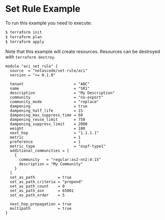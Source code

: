 <!-- BEGIN_TF_DOCS -->
# Set Rule Example

To run this example you need to execute:

```bash
$ terraform init
$ terraform plan
$ terraform apply
```

Note that this example will create resources. Resources can be destroyed with `terraform destroy`.

```hcl
module "aci_set_rule" {
  source  = "netascode/set-rule/aci"
  version = ">= 0.1.0"

  tenant                      = "ABC"
  name                        = "SR1"
  description                 = "My Description"
  community                   = "no-export"
  community_mode              = "replace"
  dampening                   = true
  dampening_half_life         = 15
  dampening_max_suppress_time = 60
  dampening_reuse_limit       = 750
  dampening_suppress_limit    = 2000
  weight                      = 100
  next_hop                    = "1.1.1.1"
  metric                      = 1
  preference                  = 1
  metric_type                 = "ospf-type1"
  additional_communities = [
    {
      community   = "regular:as2-nn2:4:15"
      description = "My Community"
    }
  ]
  set_as_path          = true
  set_as_path_criteria = "prepend"
  set_as_path_count    = 0
  set_as_path_asn      = 65001
  set_as_path_order    = 5

  next_hop_propagation = true
  multipath            = true
}
```
<!-- END_TF_DOCS -->
